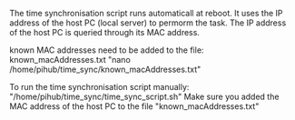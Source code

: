 The time synchronisation script runs automaticall at reboot. 
It uses the IP address of the host PC (local server) to permorm the task.
The IP address of the host PC is queried through its MAC address.

known MAC addresses need to be added to the file: known_macAddresses.txt "nano /home/pihub/time_sync/known_macAddresses.txt" 

To run the time synchronisation script manually: "/home/pihub/time_sync/time_sync_script.sh"
Make sure you added the MAC address of the host PC to the file "known_macAddresses.txt"

